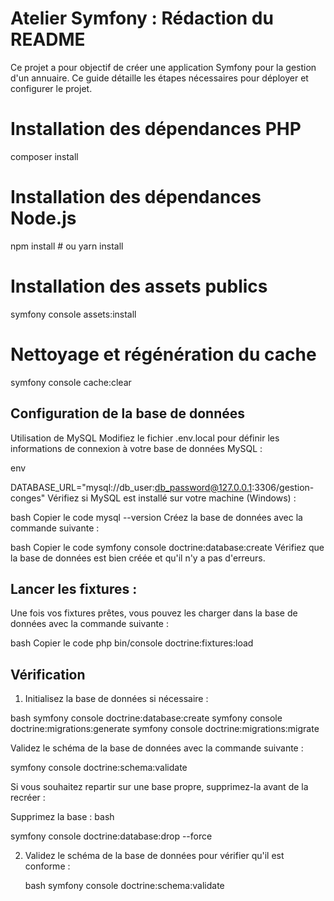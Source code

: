 
# Atelier Symfony : Rédaction du README

Ce projet a pour objectif de créer une application Symfony pour la gestion d'un annuaire. Ce guide détaille les étapes nécessaires pour déployer et configurer le projet.

# Installation des dépendances PHP
composer install

# Installation des dépendances Node.js
npm install # ou yarn install

# Installation des assets publics
symfony console assets:install

# Nettoyage et régénération du cache
symfony console cache:clear



## Configuration de la base de données
Utilisation de MySQL
Modifiez le fichier .env.local pour définir les informations de connexion à votre base de données MySQL :

env

DATABASE_URL="mysql://db_user:db_password@127.0.0.1:3306/gestion-conges"
Vérifiez si MySQL est installé sur votre machine (Windows) :

bash
Copier le code
mysql --version
Créez la base de données avec la commande suivante :

bash
Copier le code
symfony console doctrine:database:create
Vérifiez que la base de données est bien créée et qu'il n'y a pas d'erreurs.

## Lancer les fixtures : 
Une fois vos fixtures prêtes, vous pouvez les charger dans la base de données avec la commande suivante :

bash
Copier le code
php bin/console doctrine:fixtures:load

## Vérification

1. Initialisez la base de données si nécessaire :

bash
 symfony console doctrine:database:create
symfony console doctrine:migrations:generate
 symfony console doctrine:migrations:migrate
 
Validez le schéma de la base de données avec la commande suivante :

symfony console doctrine:schema:validate


Si vous souhaitez repartir sur une base propre, supprimez-la avant de la recréer :

Supprimez la base :
bash

symfony console doctrine:database:drop --force

2. Validez le schéma de la base de données pour vérifier qu'il est conforme :

   bash
    symfony console doctrine:schema:validate
   
